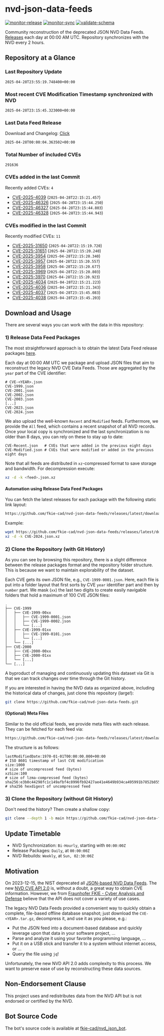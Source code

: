 # nvd-json-data-feeds

[![monitor-release](https://github.com/fkie-cad/nvd-json-data-feeds/actions/workflows/monitor_release.yml/badge.svg)](https://github.com/fkie-cad/nvd-json-data-feeds/actions/workflows/monitor_release.yml)
[![monitor-sync](https://github.com/fkie-cad/nvd-json-data-feeds/actions/workflows/monitor_sync.yml/badge.svg)](https://github.com/fkie-cad/nvd-json-data-feeds/actions/workflows/monitor_sync.yml)
[![validate-schema](https://github.com/fkie-cad/nvd-json-data-feeds/actions/workflows/validate_schema.yml/badge.svg)](https://github.com/fkie-cad/nvd-json-data-feeds/actions/workflows/validate_schema.yml)

Community reconstruction of the deprecated JSON NVD Data Feeds.
[Releases](https://github.com/fkie-cad/nvd-json-data-feeds/releases/latest) each day at 00:00 AM UTC.
Repository synchronizes with the NVD every 2 hours.

## Repository at a Glance

### Last Repository Update

```plain
2025-04-28T23:55:19.748400+00:00
```

### Most recent CVE Modification Timestamp synchronized with NVD

```plain
2025-04-28T23:15:45.323000+00:00
```

### Last Data Feed Release

Download and Changelog: [Click](https://github.com/fkie-cad/nvd-json-data-feeds/releases/latest)

```plain
2025-04-28T00:00:04.363502+00:00
```

### Total Number of included CVEs

```plain
291636
```

### CVEs added in the last Commit

Recently added CVEs: `4`

- [CVE-2025-4039](CVE-2025/CVE-2025-40xx/CVE-2025-4039.json) (`2025-04-28T22:15:21.457`)
- [CVE-2025-46326](CVE-2025/CVE-2025-463xx/CVE-2025-46326.json) (`2025-04-28T23:15:44.250`)
- [CVE-2025-46327](CVE-2025/CVE-2025-463xx/CVE-2025-46327.json) (`2025-04-28T23:15:44.803`)
- [CVE-2025-46328](CVE-2025/CVE-2025-463xx/CVE-2025-46328.json) (`2025-04-28T23:15:44.943`)


### CVEs modified in the last Commit

Recently modified CVEs: `11`

- [CVE-2025-31650](CVE-2025/CVE-2025-316xx/CVE-2025-31650.json) (`2025-04-28T22:15:19.720`)
- [CVE-2025-31651](CVE-2025/CVE-2025-316xx/CVE-2025-31651.json) (`2025-04-28T22:15:20.240`)
- [CVE-2025-3954](CVE-2025/CVE-2025-39xx/CVE-2025-3954.json) (`2025-04-28T22:15:20.340`)
- [CVE-2025-3957](CVE-2025/CVE-2025-39xx/CVE-2025-3957.json) (`2025-04-28T22:15:20.557`)
- [CVE-2025-3958](CVE-2025/CVE-2025-39xx/CVE-2025-3958.json) (`2025-04-28T22:15:20.677`)
- [CVE-2025-3969](CVE-2025/CVE-2025-39xx/CVE-2025-3969.json) (`2025-04-28T22:15:20.803`)
- [CVE-2025-3970](CVE-2025/CVE-2025-39xx/CVE-2025-3970.json) (`2025-04-28T22:15:20.923`)
- [CVE-2025-4034](CVE-2025/CVE-2025-40xx/CVE-2025-4034.json) (`2025-04-28T22:15:21.223`)
- [CVE-2025-4036](CVE-2025/CVE-2025-40xx/CVE-2025-4036.json) (`2025-04-28T22:15:21.343`)
- [CVE-2025-4037](CVE-2025/CVE-2025-40xx/CVE-2025-4037.json) (`2025-04-28T23:15:45.083`)
- [CVE-2025-4038](CVE-2025/CVE-2025-40xx/CVE-2025-4038.json) (`2025-04-28T23:15:45.203`)


## Download and Usage

There are several ways you can work with the data in this repository:

### 1) Release Data Feed Packages

The most straightforward approach is to obtain the latest Data Feed release packages [here](https://github.com/fkie-cad/nvd-json-data-feeds/releases/latest).

Each day at 00:00 AM UTC we package and upload JSON files that aim to reconstruct the legacy NVD CVE Data Feeds.
Those are aggregated by the `year` part of the CVE identifier:

```
# CVE-<YEAR>.json
CVE-1999.json
CVE-2001.json
CVE-2002.json
CVE-2003.json
[...]
CVE-2023.json
CVE-2024.json
```

We also upload the well-known `Recent` and `Modified` feeds.
Furthermore, we provide the `All` feed, which contains a recent snapshot of all NVD records.
Once your local copy is synchronized and the last synchronization is no older than 8 days, you can rely on these to stay up to date:

```plain
CVE-Recent.json   # CVEs that were added in the previous eight days
CVE-Modified.json # CVEs that were modified or added in the previous eight days
```

Note that all feeds are distributed in `xz`-compressed format to save storage and bandwidth.
For decompression execute:

```sh
xz -d -k <feed>.json.xz
```

#### Automation using Release Data Feed Packages

You can fetch the latest releases for each package with the following static link layout:

```sh
https://github.com/fkie-cad/nvd-json-data-feeds/releases/latest/download/CVE-<YEAR>.json.xz
```

Example:

```sh
wget https://github.com/fkie-cad/nvd-json-data-feeds/releases/latest/download/CVE-2024.json.xz
xz -d -k CVE-2024.json.xz
```

### 2) Clone the Repository (with Git History)

As you can see by browsing this repository, there is a slight difference between the release packages format and the repository folder structure.
This is because we want to maintain explorability of the dataset.

Each CVE gets its own JSON file, e.g., `CVE-1999-0001.json`.
Here, each file is put into a folder layout that first sorts by CVE `year` identifier part and then by `number` part.
We mask (`xx`) the last two digits to create easily navigable folders that hold a maximum of 100 CVE JSON files:

```plain
.
├── CVE-1999
│   ├── CVE-1999-00xx
│   │   ├── CVE-1999-0001.json
│   │   ├── CVE-1999-0002.json
│   │   └── [...]
│   ├── CVE-1999-01xx
│   │   ├── CVE-1999-0101.json
│   │   └── [...]
│   └── [...]
├── CVE-2000
│   ├── CVE-2000-00xx
│   ├── CVE-2000-01xx
│   └── [...]
└── [...]
```

A byproduct of managing and continuously updating this dataset via Git is that we can track changes over time through the Git history.

If you are interested in having the NVD data as organized above, including the historical data of changes, just clone this repository (large!):

```sh
git clone https://github.com/fkie-cad/nvd-json-data-feeds.git
```

#### (Optional) Meta Files

Similar to the old official feeds, we provide meta files with each release. They can be fetched for each feed via:

```sh
https://github.com/fkie-cad/nvd-json-data-feeds/releases/latest/download/CVE-<YEAR>.meta
```

The structure is as follows:

```plain
lastModifiedDate:1970-01-01T00:00:00.000+00:00                          # ISO 8601 timestamp of last CVE modification
size:1000                                                               # size of uncompressed feed (bytes)
xzSize:100                                                              # size of lzma-compressed feed (bytes)
sha256:e3b0c44298fc1c149afbf4c8996fb92427ae41e4649b934ca495991b7852b855 # sha256 hexdigest of uncompressed feed
```

### 3) Clone the Repository (without Git History)

Don't need the history? Then create a shallow copy:

```sh
git clone --depth 1 -b main https://github.com/fkie-cad/nvd-json-data-feeds.git
```


## Update Timetable

* NVD Synchronization: `Bi-Hourly`, starting with `00:00:00Z`
* Release Packages: `Daily`, at `00:00:00Z`
* NVD Rebuilds: `Weekly`, at `Sun, 02:30:00Z`


## Motivation

On 2023-12-15, the NIST deprecated all [JSON-based NVD Data Feeds](https://nvd.nist.gov/vuln/data-feeds#divRetirementBanner-1).
The new [NVD CVE API 2.0](https://nvd.nist.gov/developers/vulnerabilities) is, without a doubt, a great way to obtain CVE information.
However, we from [Fraunhofer FKIE - Cyber Analysis and Defense](https://www.fkie.fraunhofer.de/en/departments/cad.html) believe that the API does not cover a variety of use cases.

The legacy NVD Data Feeds provided a convenient way to quickly obtain a complete, file-based offline database snapshot; just download the `CVE-<YEAR>.tar.gz`, decompress it, and use it as you please, e.g.:

- Put the JSON feed into a document-based database and quickly leverage upon that data in your software project, ...
- Parse and analyze it using your favorite programming language, ...
- Put it on a USB stick and transfer it to a system without internet access, or ...
- Query the file using `jq`!

Unfortunately, the new NVD API 2.0 adds complexity to this process.
We want to preserve ease of use by reconstructing these data sources.

## Non-Endorsement Clause

This project uses and redistributes data from the NVD API but is not endorsed or certified by the NVD.

## Bot Source Code

The bot's source code is available at [fkie-cad/nvd\_json\_bot](https://github.com/fkie-cad/nvd_json_bot).